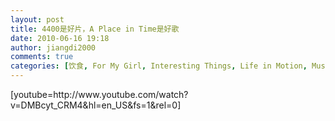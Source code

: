 ```yaml
---
layout: post
title: 4400是好片，A Place in Time是好歌
date: 2010-06-16 19:18
author: jiangdi2000
comments: true
categories: [饮食, For My Girl, Interesting Things, Life in Motion, Music, Music Of the Week, News, Photography, Think It Over, This is my life, Uncategorized, What is Happenning]
---
```

<div id="msgcns!C840C88DA912213B!2058" class="bvMsg">[youtube=http://www.youtube.com/watch?v=DMBcyt_CRM4&amp;hl=en_US&amp;fs=1&amp;rel=0] </div>

